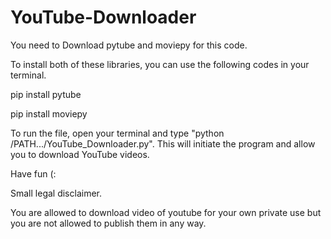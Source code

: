 # YouTube-Downloader
You need to Download pytube and moviepy for this code.

To install both of these libraries, you can use the following codes in your terminal.

pip install pytube

pip install moviepy

To run the file, open your terminal and type "python /PATH.../YouTube_Downloader.py". This will initiate the program and allow you to download YouTube videos.

Have fun (:

Small legal disclaimer.

You are allowed to download video of youtube for your own private use but you are not allowed to publish them in any way.
